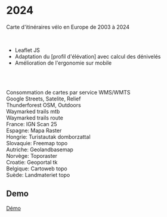 # 2024

Carte d'itinéraires vélo en Europe de 2003 à 2024

<br>

* Leaflet JS
* Adaptation du [profil d'élévation] avec calcul des dénivelés
* Amélioration de l'ergonomie sur mobile

<br>
<br>

Consommation de cartes par service WMS/WMTS<br>
Google Streets, Satelite, Relief<br>
Thunderforest OSM, Outdoors<br>
Waymarked trails mtb<br>
Waymarked trails route<br>
France: IGN Scan 25<br>
Espagne: Mapa Raster<br>
Hongrie: Turistautak domborzattal<br>
Slovaquie: Freemap topo<br>
Autriche: Geolandbasemap<br>
Norvège: Toporaster<br>
Croatie: Geoportal tk<br>
Belgique: Cartoweb topo<br>
Suède: Landmateriet topo<br>

## Demo

[Démo](https://lc-4918.github.io/2024)
